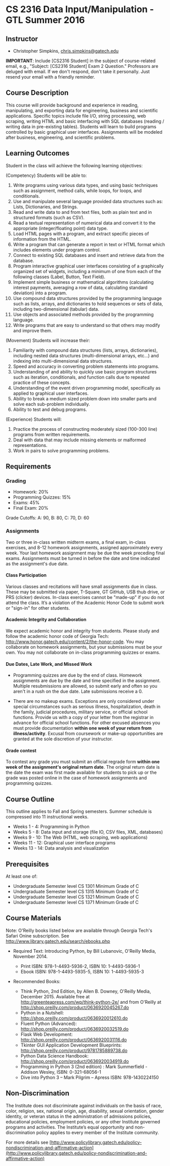 # CS 2316 Data Input/Manipulation - GTL Summer 2016

## Instructor

* Christopher Simpkins, chris.simpkins@gatech.edu

**IMPORTANT**: Include [CS2316 Student] in the subject of course-related email, e.g., "Subject: [CS2316 Student] Exam 2 Question." Professors are deluged with email. If we don't respond, don't take it personally. Just resend your email with a friendly reminder.

## Course Description

This course will provide background and experience in reading, manipulating, and exporting data for engineering, business and scientific applications. Specific topics include file I/O, string processing, web scraping, writing HTML and basic interfacing with SQL databases (reading / writing data in pre-existing tables). Students will learn to build programs controlled by basic graphical user interfaces. Assignments will be modeled after business, engineering, and scientific problems.

## Learning Outcomes

Student in the class will achieve the following learning objectives:

(Competency) Students will be able to:

1. Write programs using various data types, and using basic techniques such as assignment, method calls, while loops, for loops, and conditionals.
2. Use and manipulate several language provided data structures such as: Lists, Dictionaries, and Strings.
3. Read and write data to and from text files, both as plain text and in structured formats (such as CSV).
4. Read a textual representation of numerical data and convert it to the appropriate (integer/floating point) data type.
5. Load HTML pages with a program, and extract specific pieces of information from the HTML.
6. Write a program that can generate a report in text or HTML format which includes elements under program control.
7. Connect to existing SQL databases and insert and retrieve data from the database.
8. Program interactive graphical user interfaces consisting of a graphically organized set of widgets, including a minimum of one from each of the following classes (Label, Button, Text Field).
9. Implement simple business or mathematical algorithms (calculating interest payments, averaging a row of data, calculating standard deviation) into a program.
10. Use compound data structures provided by the programming language such as lists, arrays, and dictionaries to hold sequences or sets of data, including two-dimensional (tabular) data.
11. Use objects and associated methods provided by the programming language.
12. Write programs that are easy to understand so that others may modify and improve them.

(Movement) Students will increase their:

1. Familiarity with compound data structures (lists, arrays, dictionaries), including nested data structures (multi-dimensional arrays, etc...) and indexing into multi-dimensional data structures.
2. Speed and accuracy in converting problem statements into programs.
3. Understanding of and ability to quickly use basic program structures such as iteration, conditionals, and function calls due to repeated practice of these concepts.
4. Understanding of the event driven programming model, specifically as applied to graphical user interfaces.
5. Ability to break a medium sized problem down into smaller parts and solve each sub-problem individually.
6. Ability to test and debug programs.

(Experience) Students will:

1. Practice the process of constructing moderately sized (100-300 line) programs from written requirements.
2. Deal with data that may include missing elements or malformed representations.
3. Work in pairs to solve programming problems.

## Requirements

### Grading

* Homework: 20%
* Programming Quizzes: 15%
* Exams: 45%
* Final Exam: 20%

Grade Cutoffs: A: 90, B: 80, C: 70, D: 60

### Assignments

Two or three in-class written midterm exams, a final exam, in-class exercises, and 8-12 homework assignments, assigned approximately every week. Your last homework assignment may be due the week preceding final exams. Assignments must be turned in before the date and time indicated as the assignment's due date.

#### Class Participation

Various classes and recitations will have small assignments due in class. These may be submitted via paper, T-Square, GT GitHub, USB thub drive, or PRS (clicker) devices. In-class exercises cannot be "made-up" if you do not attend the class. It’s a violation of the Academic Honor Code to submit work or "sign-in" for other students.

#### Academic Integrity and Collaboration

We expect academic honor and integrity from students. Please study and follow the academic honor code of Georgia Tech: http://www.honor.gatech.edu/content/2/the-honor-code. You may collaborate on homework assignments, but your submissions must be your own. You may not collaborate on in-class programming quizzes or exams.

#### Due Dates, Late Work, and Missed Work

* Programming quizzes are due by the end of class. Homework assignments are due by the date and time specified in the assignment. Multiple resubmissions are allowed, so submit early and often so you aren't in a rush on the due date. Late submissions receive a 0.

* There are no makeup exams. Exceptions are only considered under special circumstances such as serious illness, hospitalization, death in the family, judicial procedures, military service, or official school functions. Provide us with a copy of your letter from the registrar in advance for official school functions. For other excused absences you must provide documentation **within one week of your return from illness/activity**. Excusal from coursework or make-up opportunities are granted at the sole discretion of your instructor.

#### Grade contest

To contest any grade you must submit an official regrade form **within one week of the assignment's original return date**. The original return date is the date the exam was first made available for students to pick up or the grade was posted online in the case of homework assignments and programming quizzes.

## Course Outline

This outline applies to Fall and Spring semesters. Summer schedule is compressed into 11 instructional weeks.

* Weeks 1 - 4: Programming in Python
* Weeks 5 - 8: Data input and storage (file IO, CSV files, XML, databases)
* Weeks 9 - 10: The Web (HTML, web scraping, web applications)
* Weeks 11 - 12: Graphical user interface programs
* Weeks 13 - 14: Data analysis and visualization

## Prerequisites

At least one of:

* Undergraduate Semester level CS 1301 Minimum Grade of C
* Undergraduate Semester level CS 1315 Minimum Grade of C
* Undergraduate Semester level CS 1321 Minimum Grade of C
* Undergraduate Semester level CS 1371 Minimum Grade of C

## Course Materials

Note: O'Reilly books listed below are available through Georgia Tech's Safari Onine subscription. See http://www.library.gatech.edu/search/ebooks.php

* Required Text: Introducing Python, by Bill Lubanovic, O'Reilly Media, November 2014.

  * Print ISBN: 978-1-4493-5936-2,  ISBN 10: 1-4493-5936-1
  * Ebook ISBN: 978-1-4493-5935-5,  ISBN 10: 1-4493-5935-3

* Recommended Books:

  * Think Python, 2nd Edition, by Allen B. Downey, O'Reilly Media, December 2015. Available free at http://greenteapress.com/wp/think-python-2e/ and from O'Reilly at http://shop.oreilly.com/product/0636920045267.do
  * Python in a Nutshell: http://shop.oreilly.com/product/0636920012610.do
  * Fluent Python (Advanced): http://shop.oreilly.com/product/0636920032519.do
  * Flask Web Development: http://shop.oreilly.com/product/0636920031116.do
  * Tkinter GUI Application Development Blueprints: http://shop.oreilly.com/product/9781785889738.do
  * Python Data Science Handbook: http://shop.oreilly.com/product/0636920034919.do
  * Programming in Python 3 (2nd edition) : Mark Summerfield - Addison Wesley, ISBN: 0-321-68056-1
  * Dive into Python 3 – Mark Pilgrim – Apress ISBN: 978-1430224150

## Non-Discrimination

The Institute does not discriminate against individuals on the basis of race, color, religion, sex, national origin, age, disability, sexual orientation, gender identity, or veteran status in the administration of admissions policies, educational policies, employment policies, or any other Institute governed programs and activities. The Institute’s equal opportunity and non-discrimination policy applies to every member of the Institute community.

For more details see [http://www.policylibrary.gatech.edu/policy-nondiscrimination-and-affirmative-action](http://www.policylibrary.gatech.edu/policy-nondiscrimination-and-affirmative-action)

